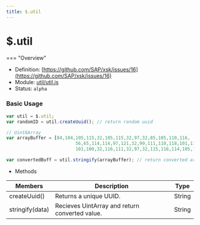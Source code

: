 ```yaml
---
title: $.util
---
```


$.util
===

=== "Overview"
- Definition: [https://github.com/SAP/xsk/issues/16](https://github.com/SAP/xsk/issues/16)
- Module: [util/util.js](https://github.com/SAP/xsk/blob/main/modules/api/api-xsjs/src/main/resources/xsk/util/util.js)
- Status: `alpha`


### Basic Usage

```javascript
var util = $.util;
var randomID = util.createUuid(); // return random uuid

// Uint8Array
var arrayBuffer = [84,104,105,115,32,105,115,32,97,32,85,105,110,116,
                          56,65,114,114,97,121,32,99,111,110,118,101,114,116,
                          101,100,32,116,111,32,97,32,115,116,114,105,110,103];

var convertedBuff = util.stringify(arrayBuffer); // return converted arrayBuffer to String
```
* Methods

| Members      | Description                                            |Type |
|--------------|--------------------------------------------------------|:--------:|
| createUuid() | Returns a unique UUID. | String  |
| stringify(data) | Recieves UintArray and return converted value. | String  |
